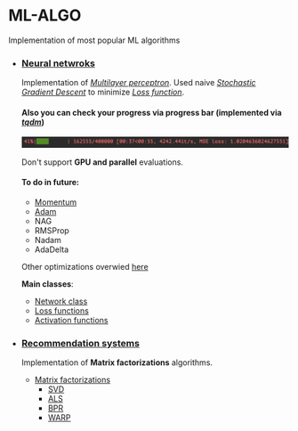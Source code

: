 # ML-ALGO
 Implementation of most popular ML algorithms

- ### [Neural netwroks](networks)
  Implementation of [*Multilayer perceptron*](https://en.wikipedia.org/wiki/Multilayer_perceptron).
  Used naive [*Stochastic Gradient Descent*](https://en.wikipedia.org/wiki/Stochastic_gradient_descent)
  to minimize [*Loss function*](https://en.wikipedia.org/wiki/Loss_function).

  #### Also you can check your progress via progress bar (implemented via [*tqdm*](https://github.com/tqdm/tqdm))
  ![Screenshot](tests/screenshots/loss.png)

  Don't support **GPU and parallel** evaluations.

  #### To do in future:
    - [Momentum](https://en.wikipedia.org/wiki/Momentum_(technical_analysis))
    - [Adam](https://arxiv.org/abs/1412.6980)
    - NAG
    - RMSProp
    - Nadam
    - AdaDelta

  Other optimizations overwied [here](https://towardsdatascience.com/deep-learning-optimizers-436171c9e23f)

  **Main classes**:
    - [Network class](networks/Network.py)
    - [Loss functions](networks/base/function/Loss.py)
    - [Activation functions](networks/base/function/Activation.py)


- ### [Recommendation systems](rec_sys)
    Implementation of **Matrix factorizations** algorithms.

    - [Matrix factorizations](rec_sys/MF)
        - [SVD](rec_sys/MF/StochasticGradientDescentSVD.py)
        - [ALS](rec_sys/MF/ALS.py)
        - [BPR](rec_sys/MF/BPR.py)
        - [WARP](rec_sys/MF/WARP.py)
